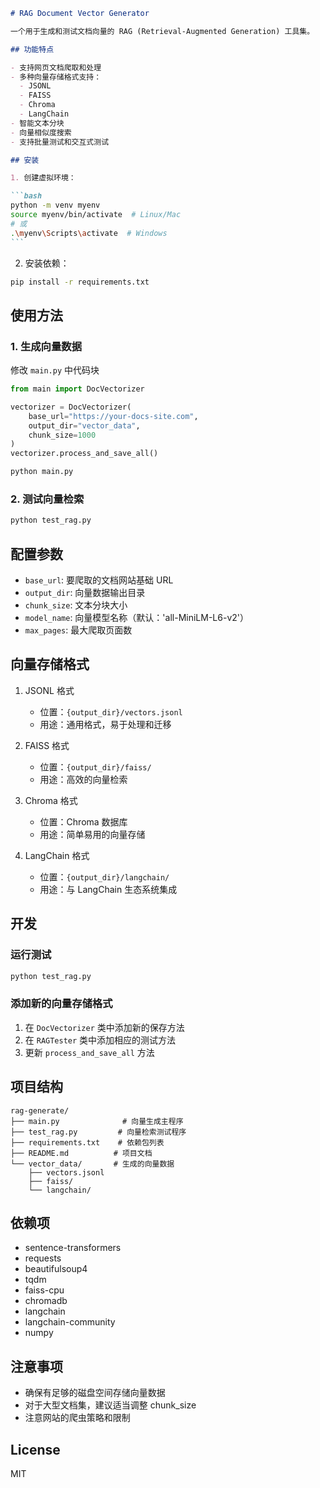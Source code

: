 ````markdown
# RAG Document Vector Generator

一个用于生成和测试文档向量的 RAG (Retrieval-Augmented Generation) 工具集。

## 功能特点

- 支持网页文档爬取和处理
- 多种向量存储格式支持：
  - JSONL
  - FAISS
  - Chroma
  - LangChain
- 智能文本分块
- 向量相似度搜索
- 支持批量测试和交互式测试

## 安装

1. 创建虚拟环境：

```bash
python -m venv myenv
source myenv/bin/activate  # Linux/Mac
# 或
.\myenv\Scripts\activate  # Windows
```
````

2. 安装依赖：

```bash
pip install -r requirements.txt
```

## 使用方法

### 1. 生成向量数据

修改 `main.py` 中代码块

```python
from main import DocVectorizer

vectorizer = DocVectorizer(
    base_url="https://your-docs-site.com",
    output_dir="vector_data",
    chunk_size=1000
)
vectorizer.process_and_save_all()
```

```python
python main.py
```

### 2. 测试向量检索

```python
python test_rag.py
```

## 配置参数

- `base_url`: 要爬取的文档网站基础 URL
- `output_dir`: 向量数据输出目录
- `chunk_size`: 文本分块大小
- `model_name`: 向量模型名称（默认：'all-MiniLM-L6-v2'）
- `max_pages`: 最大爬取页面数

## 向量存储格式

1. JSONL 格式

   - 位置：`{output_dir}/vectors.jsonl`
   - 用途：通用格式，易于处理和迁移

2. FAISS 格式

   - 位置：`{output_dir}/faiss/`
   - 用途：高效的向量检索

3. Chroma 格式

   - 位置：Chroma 数据库
   - 用途：简单易用的向量存储

4. LangChain 格式
   - 位置：`{output_dir}/langchain/`
   - 用途：与 LangChain 生态系统集成

## 开发

### 运行测试

```bash
python test_rag.py
```

### 添加新的向量存储格式

1. 在 `DocVectorizer` 类中添加新的保存方法
2. 在 `RAGTester` 类中添加相应的测试方法
3. 更新 `process_and_save_all` 方法

## 项目结构

```
rag-generate/
├── main.py              # 向量生成主程序
├── test_rag.py         # 向量检索测试程序
├── requirements.txt    # 依赖包列表
├── README.md          # 项目文档
└── vector_data/       # 生成的向量数据
    ├── vectors.jsonl
    ├── faiss/
    └── langchain/
```

## 依赖项

- sentence-transformers
- requests
- beautifulsoup4
- tqdm
- faiss-cpu
- chromadb
- langchain
- langchain-community
- numpy

## 注意事项

- 确保有足够的磁盘空间存储向量数据
- 对于大型文档集，建议适当调整 chunk_size
- 注意网站的爬虫策略和限制

## License

MIT
